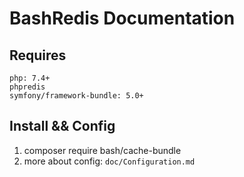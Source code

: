 # BashRedis Documentation

## Requires
    php: 7.4+
    phpredis
    symfony/framework-bundle: 5.0+

## Install && Config
1. composer require bash/cache-bundle
2. more about config: ``doc/Configuration.md``
